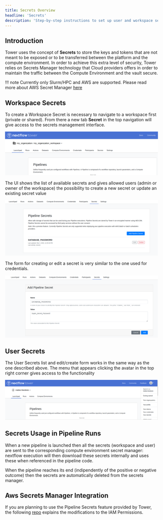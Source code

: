 ```yaml
---
title: Secrets Overview
headline: 'Secrets'
description: 'Step-by-step instructions to set up user and workspace secrets in Nextflow Tower.'
---
```


## Introduction

Tower uses the concept of **Secrets** to store the keys and tokens that are not meant to be exposed or to be transferred between the platform and the compute environment. In order to achieve this extra level of security, Tower relies on Secrets Manager technology that Cloud providers offers in order to maintain the traffic between the Compute Environment and the vault secure.

!!! note 
    Currently only Slurm/HPC and AWS are supported. Please read more about AWS Secret Manager [here](https://docs.aws.amazon.com/secretsmanager/index.html)

## Workspace Secrets

To create a Workspace Secret is necessary to navigate to a workspace first (private or shared). From there a new tab **Secret** in the top navigation will give access to the secrets management interface.

![](_images/workspace_secrets_and_credentials.png)

The UI shows the list of available secrets and gives allowed users (admin or owner of the workspace) the possibility to create a new secret or update an existing secret value

![](_images/secrets_list.png)

The form for creating or edit a secret is very similar to the one used for credentials.

![](_images/secrets_creation_form.png)

## User Secrets

The User Secrets list and edit/create form works in the same way as the one described above. The menu that appears clicking the avatar in the top right corner gives access to the functionality

![](_images/personal_secrets_and_and_credentials.png)

## Secrets Usage in Pipeline Runs

When a new pipeline is launched then all the secrets (workspace and user) are sent to the corresponding compute environment secret manager: nextflow execution will then download these secrets internally and uses these when referenced in the pipeline code.

When the pipeline reaches its end (indipendently of the positive or negative outcome) then the secrets are automatically deleted from the secrets manager.

## Aws Secrets Manager Integration

If you are planning to use the Pipeline Secrets feature provided by Tower, the following [repo](https://github.com/seqeralabs/nf-tower-aws) explains the modifications to the IAM Permissions.